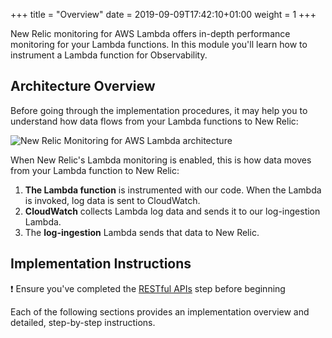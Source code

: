 +++
title = "Overview"
date = 2019-09-09T17:42:10+01:00
weight = 1
+++

New Relic monitoring for AWS Lambda offers in-depth performance monitoring for your Lambda functions. In this module you'll learn how to instrument a Lambda function for Observability.

## Architecture Overview

Before going through the implementation procedures, it may help you to understand how data flows from your Lambda functions to New Relic:

![New Relic Monitoring for AWS Lambda architecture](/images/wildrydes/new-relic-lambda-monitoring-architecture.png)

When New Relic's Lambda monitoring is enabled, this is how data moves from your Lambda function to New Relic:

1. **The Lambda function** is instrumented with our code. When the Lambda is invoked, log data is sent to CloudWatch.
1. **CloudWatch** collects Lambda log data and sends it to our log-ingestion Lambda.
1. The **log-ingestion** Lambda sends that data to New Relic.

## Implementation Instructions

:heavy_exclamation_mark: Ensure you've completed the [RESTful APIs][restful-apis] step before beginning

Each of the following sections provides an implementation overview and detailed, step-by-step instructions. 

[restful-apis]: ../4_restfulapis.html
